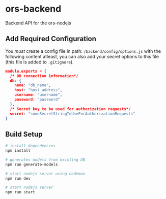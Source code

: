 # ors-backend

Backend API for the ors-nodejs

## Add Required Configuration

You _must_ create a config file in path: `/backend/config/options.js` with the following content atleast, you can also add your secret options to this file (this file is added to `.gitignore`).

```json
module.exports = {
  /* DB connection information*/
  db: {
    name: "db_name",
    host: "host_address",
    username: "username",
    password: "password"
  },
  /* Secret key to be used for authorization requests*/
  secret: "someSecretStringToUseForAuthorizationRequests"
}
```

## Build Setup

```bash
# install dependencies
npm install

# generates models from existing DB
npm run generate-models

# start nodejs server using nodemon
npm run dev

# start nodejs server
npm run start
```
